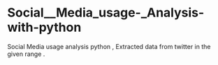 # Social__Media_usage-_Analysis-with-python
Social Media usage analysis python , Extracted data from twitter in the given range .
